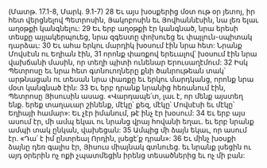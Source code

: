 (Մատթ. 17.1-8, Մարկ. 9.1-7)
28 Եւ այս խօսքերից մօտ ութ օր յետոյ, իր հետ վերցնելով Պետրոսին, Յակոբոսին եւ Յովհաննէսին, նա լեռ ելաւ աղօթքի կանգնելու: 29 Եւ երբ աղօթքի էր կանգնած, նրա երեսի տեսքը այլակերպուեց, նրա զգեստը փոխուեց եւ փայլուն-սպիտակ դարձաւ: 30 Եւ ահա երկու մարդիկ խօսում էին նրա հետ: Նրանք Մովսէսն ու Եղիան էին, 31 որոնք փառքով երեւալով՝ խօսում էին նրա վախճանի մասին, որ տեղի պիտի ունենար Երուսաղէմում: 32 Իսկ Պետրոսը եւ նրա հետ գտնուողները քնի ծանրութեան տակ՝ արթնացան ու տեսան նրա փառքը եւ երկու մարդկանց, որոնք նրա մօտ կանգնած էին: 33 Եւ երբ դրանք նրանից հեռանում էին, Պետրոսը Յիսուսին ասաց. «Վարդապե՛տ, լաւ է, որ մենք այստեղ ենք. երեք տաղաւար շինենք, մէկը՝ քեզ, մէկը՝ Մովսէսի եւ մէկը՝ Եղիայի համար»: Եւ չէր իմանում, թէ ինչ էր խօսում: 34 Եւ երբ այս ասում էր, մի ամպ եկաւ ու նրանց վրայ հովանի եղաւ. եւ երբ նրանք ամպի տակ ընկան, վախեցան: 35 Ամպից մի ձայն եկաւ, որ ասում էր. «Դա՛ է իմ ընտրեալ Որդին, լսեցէ՛ք դրան»: 36 Եւ մինչ խօսքի ձայնը դեռ գալիս էր, Յիսուս միայնակ գտնուեց. եւ նրանք լսեցին ու այդ օրերին ոչ ոքի չպատմեցին իրենց տեսածներից եւ ոչ մի բան:
